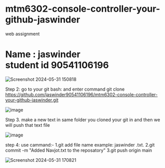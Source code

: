 # mtm6302-console-controller-your-github-jaswinder
web assignment 
<h1>Name : jaswinder<br>student id 90541106196</h1>

![Screenshot 2024-05-31 150818](https://github.com/jaswinder90541106196/mtm6302-console-controller-your-github-jaswinder/assets/133888765/5744d870-830d-42d8-b591-0012a2aa5f6f)

Step 2: go to your git bash: and enter command git clone https://github.com/jaswinder90541106196/mtm6302-console-controller-your-github-jaswinder.git

![image](https://github.com/jaswinder90541106196/mtm6302-console-controller-your-github-jaswinder/assets/133888765/bca8083a-ff75-4a8f-9d51-ab99fac8d3cf)

Step 3. make a new text in same folder you cloned your git in and then we will push that text file

![image](https://github.com/jaswinder90541106196/mtm6302-console-controller-jaswinder/assets/133888765/189d333c-06ef-41a0-840c-f1a4c015fed6)

step 4: use cammand:-
1.git add file name example: jaswinder .txt.
2.git commit -m "Added Navjot.txt to the reposatory"
3.git push origin main

![Screenshot 2024-05-31 170821](https://github.com/jaswinder90541106196/mtm6302-console-controller-jaswinder/assets/133888765/666b59c1-7987-4d88-b12e-e3147934a7bc)
